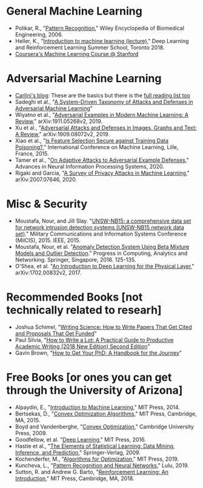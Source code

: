 # General Machine Learning 
* Polikar, R., "[Pattern Recognition](http://users.rowan.edu/~polikar/RESEARCH/PUBLICATIONS/wiley06.pdf)," Wiley Encyclopedia of Biomedical Engineering, 2006. 
* Heller, K., "[Introduction to machine learning (lecture)](http://videolectures.net/DLRLsummerschool2018_heller_machine_learning/)," Deep Learning and Reinforcement Learning Summer School, Toronto 2018. 
* [Coursera's Machine Learning Course @ Stanford](https://www.coursera.org/learn/machine-learning)

# Adversarial Machine Learning 
* [Carlini's blog](https://nicholas.carlini.com/writing/2018/adversarial-machine-learning-reading-list.html): These are the basics but there is the [full reading list too](https://nicholas.carlini.com/writing/2019/all-adversarial-example-papers.html)
* Sadeghi et al., "[A System-Driven Taxonomy of Attacks and Defenses in Adversarial Machine Learning](https://ieeexplore.ieee.org/document/9099439)"
* Wiyatno et al., "[Adversarial Examples in Modern Machine Learning: A Review](https://arxiv.org/pdf/1911.05268.pdf)," arXiv:1911.05268v2, 2019. 
* Xu et al., "[Adversarial Attacks and Defenses in Images, Graphs and Text: A Review](https://arxiv.org/pdf/1909.08072.pdf)," arXiv:1909.08072v2, 2019. 
* Xiao et al., "[Is Feature Selection Secure against Training Data Poisoning?](https://arxiv.org/pdf/1804.07933.pdf)," International Conference on Machine Learning, Lille, France, 2015. 
* Tamer et al., "[On Adaptive Attacks to Adversarial Example Defenses](https://papers.nips.cc/paper/2020/file/11f38f8ecd71867b42433548d1078e38-Paper.pdf)," Advances in Neural Information Processing Systems, 2020. 
* Rigaki and Garcia, "[A Survey of Privacy Attacks in Machine Learning](https://arxiv.org/abs/2007.07646)," 	arXiv:2007.07646, 2020. 

# Misc & Security  
* Moustafa, Nour, and Jill Slay. "[UNSW-NB15: a comprehensive data set for network intrusion detection systems (UNSW-NB15 network data set)](https://ieeexplore.ieee.org/abstract/document/7348942)." Military Communications and Information Systems Conference (MilCIS), 2015. IEEE, 2015.
* Moustafa, Nour, et al. "[Anomaly Detection System Using Beta Mixture Models and Outlier Detection](https://link.springer.com/chapter/10.1007/978-981-10-7871-2_13)." Progress in Computing, Analytics and Networking. Springer, Singapore, 2018. 125-135.
* O'Shea, et al. "[An Introduction to Deep Learning for the Physical Layer](https://arxiv.org/pdf/1702.00832.pdf)," arXiv:1702.00832v2, 2017.

# Recommended Books [not technically related to researh]
* Joshua Schimel, "[Writing Science: How to Write Papers That Get Cited and Proposals That Get Funded](https://smile.amazon.com/Writing-Science-Papers-Proposals-Funded/dp/0199760241/ref=sr_1_1?dchild=1&keywords=Writing+Science%3A+How+to+Write+Papers+That+Get+Cited+and+Proposals+That+Get+Funded+Illustrated+Edition&qid=1626019537&s=books&sr=1-1)"
* Paul Silvia, "[How to Write a Lot: A Practical Guide to Productive Academic Writing (2018 New Edition) Second Edition](https://smile.amazon.com/How-Write-Lot-Practical-Productive-ebook/dp/B07HNMJV57/ref=sr_1_1?dchild=1&keywords=How+to+Write+a+Lot%3A+A+Practical+Guide+to+Productive+Academic+Writing+%282018+New+Edition%29+Second+Edition&qid=1626019489&s=books&sr=1-1)"
* Gavin Brown, "[How to Get Your PhD: A Handbook for the Journey](https://smile.amazon.com/How-Get-Your-PhD-Handbook/dp/0198866925/ref=sr_1_1?dchild=1&keywords=How+to+Get+Your+PhD%3A+A+Handbook+for+the+Journey&qid=1626019579&s=books&sr=1-1)" 


# Free Books [or ones you can get through the University of Arizona]
* Alpaydin, E., "[Introduction to Machine Learning](https://arizona-primo.hosted.exlibrisgroup.com/primo-explore/fulldisplay?docid=01UA_ALMA51786663630003843&vid=01UA&search_scope=Everything&tab=default_tab&lang=en_US&context=L&isFrbr=true)," MIT Press, 2014. 
* Bertsekas, D., "[Convex Optimization Algorithms](http://web.mit.edu/dimitrib/www/Contents_Preface_NEW_ALG.pdf)," MIT Press, Cambridge, MA, 2015. 
* Boyd and Vandenberghe, "[Convex Optimization](https://web.stanford.edu/~boyd/cvxbook/bv_cvxbook.pdf)," Cambridge University Press, 2009. 
* Goodfellow, et al. "[Deep Learning](https://www.deeplearningbook.org/),"  MIT Press, 2016. 
* Hastie et al., "[The Elements of Statistical Learning: Data Mining, Inference, and Prediction](https://web.stanford.edu/~hastie/ElemStatLearn/)," Springer-Verlag, 2009. 
* Kochenderfer, M., "[Algorithms for Optimization](https://algorithmsbook.com/)," MIT Press, 2019.
* Kuncheva, L., "[Pattern Recognition and Neural Networks](https://lucykuncheva.co.uk/PatternRecognitionTextbook.pdf)," Lulu, 2019. 
* Sutton, R. and Andrew G. Barto, "[Reinforcement Learning: An Introduction](http://incompleteideas.net/book/the-book.html)," MIT Press, Cambridge, MA, 2018.

